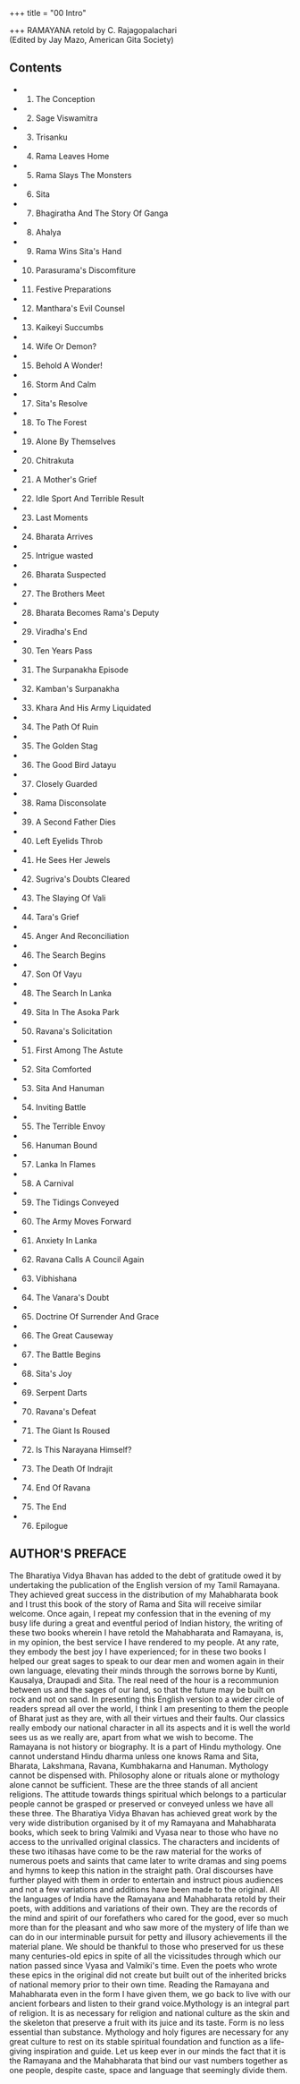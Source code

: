 +++
title = "00 Intro"

+++
RAMAYANA retold by C. Rajagopalachari  
(Edited by Jay Mazo, American Gita Society)

## Contents
- 1. The Conception
- 2. Sage Viswamitra
- 3. Trisanku
- 4. Rama Leaves Home
- 5. Rama Slays The Monsters
- 6. Sita
- 7. Bhagiratha And The Story Of Ganga
- 8. Ahalya
- 9. Rama Wins Sita's Hand
- 10. Parasurama's Discomfiture
- 11. Festive Preparations
- 12. Manthara's Evil Counsel
- 13. Kaikeyi Succumbs
- 14. Wife Or Demon?
- 15. Behold A Wonder!
- 16. Storm And Calm
- 17. Sita's Resolve
- 18. To The Forest
- 19. Alone By Themselves
- 20. Chitrakuta
- 21. A Mother's Grief
- 22. Idle Sport And Terrible Result
- 23. Last Moments
- 24. Bharata Arrives
- 25. Intrigue wasted
- 26. Bharata Suspected
- 27. The Brothers Meet
- 28. Bharata Becomes Rama's Deputy
- 29. Viradha's End
- 30. Ten Years Pass
- 31. The Surpanakha Episode
- 32. Kamban's Surpanakha
- 33. Khara And His Army Liquidated
- 34. The Path Of Ruin
- 35. The Golden Stag
- 36. The Good Bird Jatayu
- 37. Closely Guarded
- 38. Rama Disconsolate
- 39. A Second Father Dies
- 40. Left Eyelids Throb
- 41. He Sees Her Jewels
- 42. Sugriva's Doubts Cleared
- 43. The Slaying Of Vali
- 44. Tara's Grief
- 45. Anger And Reconciliation
- 46. The Search Begins
- 47. Son Of Vayu
- 48. The Search In Lanka
- 49. Sita In The Asoka Park
- 50. Ravana's Solicitation
- 51. First Among The Astute
- 52. Sita Comforted
- 53. Sita And Hanuman
- 54. Inviting Battle
- 55. The Terrible Envoy
- 56. Hanuman Bound
- 57. Lanka In Flames
- 58. A Carnival
- 59. The Tidings Conveyed
- 60. The Army Moves Forward
- 61. Anxiety In Lanka
- 62. Ravana Calls A Council Again
- 63. Vibhishana
- 64. The Vanara's Doubt
- 65. Doctrine Of Surrender And Grace
- 66. The Great Causeway
- 67. The Battle Begins
- 68. Sita's Joy
- 69. Serpent Darts
- 70. Ravana's Defeat
- 71. The Giant Is Roused
- 72. Is This Narayana Himself?
- 73. The Death Of Indrajit
- 74. End Of Ravana
- 75. The End
- 76. Epilogue

## AUTHOR'S PREFACE
The Bharatiya Vidya Bhavan has
added to the debt of gratitude owed it by
undertaking the publication of the English
version of my Tamil Ramayana. They
achieved great success in the distribution
of my Mahabharata book and I trust this
book of the story of Rama and Sita will
receive similar welcome.
Once again, I repeat my confession that
in the evening of my busy life during a
great and eventful period of Indian
history, the writing of these two books
wherein I have retold the Mahabharata
and Ramayana, is, in my opinion, the best
service I have rendered to my people.
At any rate, they embody the best joy I
have experienced; for in these two books I
helped our great sages to speak to our dear
men and women again in their own
language, elevating their minds through
the sorrows borne by Kunti, Kausalya,
Draupadi and Sita. The real need of the
hour is a recommunion between us and
the sages of our land, so that the future
may be built on rock and not on sand.
In presenting this English version to a
wider circle of readers spread all over the
world, I think I am presenting to them the
people of Bharat just as they are, with all
their virtues and their faults. Our classics
really embody our national character in all
its aspects and it is well the world sees us
as we really are, apart from what we wish
to become.
The Ramayana is not history or
biography. It is a part of Hindu
mythology. One cannot understand Hindu
dharma unless one knows Rama and Sita,
Bharata,
Lakshmana,
Ravana,
Kumbhakarna and Hanuman. Mythology
cannot be dispensed with. Philosophy
alone or rituals alone or mythology alone
cannot be sufficient. These are the three
stands of all ancient religions. The attitude
towards things spiritual which belongs to
a particular people cannot be grasped or
preserved or conveyed unless we have all
these three.
The Bharatiya Vidya Bhavan has
achieved great work by the very wide
distribution organised by it of my
Ramayana and Mahabharata books, which
seek to bring Valmiki and Vyasa near to
those who have no access to the unrivalled
original classics. The characters and
incidents of these two itihasas have come
to be the raw material for the works of
numerous poets and saints that came later
to write dramas and sing poems and
hymns to keep this nation in the straight
path.
Oral discourses have further played
with them in order to entertain and
instruct pious audiences and not a few
variations and additions have been
made to the original. All the languages
of India have the Ramayana and
Mahabharata retold by their poets, with
additions and variations of their own.
They are the records of the mind and
spirit of our forefathers who cared for
the good, ever so much more than for
the pleasant and who saw more of the
mystery of life than we can do in our
interminable pursuit for petty and
illusory achievements ill the material
plane.
We should be thankful to those who
preserved for us these many centuries-old
epics in spite of all the vicissitudes
through which our nation passed since
Vyasa and Valmiki's time. Even the poets
who wrote these epics in the original did
not create but built out of the inherited
bricks of national memory prior to their
own time. Reading the Ramayana and
Mahabharata even in the form I have
given them, we go back to live with our
ancient forbears and listen to their grand
voice.Mythology is an integral part of
religion. It is as necessary for religion and
national culture as the skin and the
skeleton that preserve a fruit with its juice
and its taste. Form is no less essential than
substance. Mythology and holy figures are
necessary for any great culture to rest on
its stable spiritual foundation and function
as a life-giving inspiration and guide.
Let us keep ever in our minds the fact
that it is the Ramayana and the
Mahabharata that bind our vast numbers
together as one people, despite caste,
space and language that seemingly divide
them.
